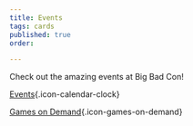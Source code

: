 ```yaml
---
title: Events
tags: cards
published: true
order: 

---
```

Check out the amazing events at Big Bad Con!

[Events](/events){.icon-calendar-clock}

[Games on Demand](https://www.bigbadcon.com/games-on-demand-how-it-works/){.icon-games-on-demand}